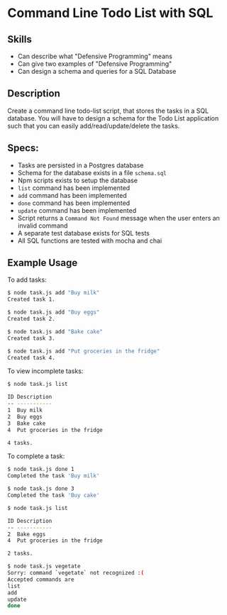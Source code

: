 # Command Line Todo List with SQL


## Skills

- Can describe what "Defensive Programming" means
- Can give two examples of "Defensive Programming"
- Can design a schema and queries for a SQL Database

## Description

Create a command line todo-list script, that stores the tasks in a SQL database. You will have to design a schema for the Todo List application such that you can easily add/read/update/delete the tasks.

## Specs:

- Tasks are persisted in a Postgres database
- Schema for the database exists in a file `schema.sql`
- Npm scripts exists to setup the database
- `list` command has been implemented
- `add` command has been implemented
- `done` command has been implemented
- `update` command has been implemented
- Script returns a `Command Not Found` message when the user enters an invalid command
- A separate test database exists for SQL tests
- All SQL functions are tested with mocha and chai


## Example Usage

To add tasks:
```bash
$ node task.js add "Buy milk"
Created task 1.

$ node task.js add "Buy eggs"
Created task 2.

$ node task.js add "Bake cake"
Created task 3.

$ node task.js add "Put groceries in the fridge"
Created task 4.
```

To view incomplete tasks:
```bash
$ node task.js list

ID Description
-- -----------
1  Buy milk
2  Buy eggs
3  Bake cake
4  Put groceries in the fridge

4 tasks.
```

To complete a task:
```bash
$ node task.js done 1
Completed the task 'Buy milk'

$ node task.js done 3
Completed the task 'Buy cake'

$ node task.js list

ID Description
-- -----------
2  Bake eggs
4  Put groceries in the fridge

2 tasks.

$ node task.js vegetate
Sorry: command `vegetate` not recognized :(
Accepted commands are
list
add
update
done
```

